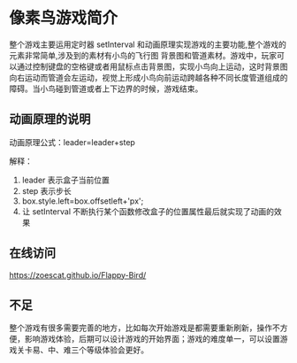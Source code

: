 # 像素鸟游戏简介

整个游戏主要运用定时器 setInterval 和动画原理实现游戏的主要功能,整个游戏的元素非常简单,涉及到的素材有小鸟的飞行图 背景图和管道素材。游戏中，玩家可以通过控制键盘的空格键或者用鼠标点击背景图，实现小鸟向上运动，这时背景图向右运动而管道会左运动，视觉上形成小鸟向前运动跨越各种不同长度管道组成的障碍。当小鸟碰到管道或者上下边界的时候，游戏结束。

## 动画原理的说明

动画原理公式：leader=leader+step

解释：

1. leader 表示盒子当前位置
2. step 表示步长
3. box.style.left=box.offsetleft+'px';
4. 让 setInterval 不断执行某个函数修改盒子的位置属性最后就实现了动画的效果

###

## 在线访问

https://zoescat.github.io/Flappy-Bird/

## 不足

整个游戏有很多需要完善的地方，比如每次开始游戏是都需要重新刷新，操作不方便，影响游戏体验，后期可以设计游戏的开始界面；游戏的难度单一，可以设置游戏关卡易、中、难三个等级体验会更好。
